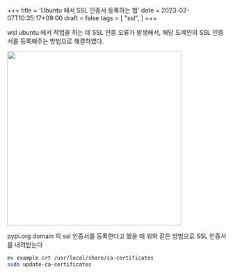 +++
title = 'Ubuntu 에서 SSL 인증서 등록하는 법'
date = 2023-02-07T10:35:17+09:00
draft = false
tags = [
    "ssl",
]
+++

wsl ubuntu 에서 작업을 하는 데 SSL 인증 오류가 발생해서, 해당 도메인의 SSL 인증서를 등록해주는 방법으로 해결하였다.

<!-- ![pypi](/pypi_ssl_certificate.png) -->
<img src="/pypi_ssl_certificate.png" width="400">

pypi.org domain 의 ssl 인증서를 등록한다고 했을 때 위와 같은 방법으로 SSL 인증서를 내려받는다

```bash
mv example.crt /usr/local/share/ca-certificates
sudo update-ca-certificates
```